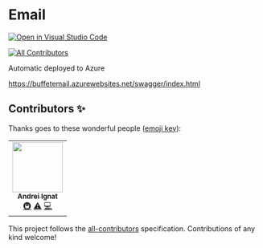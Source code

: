 # Email
[![Open in Visual Studio Code](https://open.vscode.dev/badges/open-in-vscode.svg)](https://open.vscode.dev/microservicesBuffet/Email/)

<!-- ALL-CONTRIBUTORS-BADGE:START - Do not remove or modify this section -->
[![All Contributors](https://img.shields.io/badge/all_contributors-1-orange.svg?style=flat-square)](#contributors-)
<!-- ALL-CONTRIBUTORS-BADGE:END -->

Automatic deployed to Azure 

https://buffetemail.azurewebsites.net/swagger/index.html
## Contributors ✨

Thanks goes to these wonderful people ([emoji key](https://allcontributors.org/docs/en/emoji-key)):

<!-- ALL-CONTRIBUTORS-LIST:START - Do not remove or modify this section -->
<!-- prettier-ignore-start -->
<!-- markdownlint-disable -->
<table>
  <tr>
    <td align="center"><a href="http://msprogrammer.serviciipeweb.ro/"><img src="https://avatars.githubusercontent.com/u/153982?v=4?s=100" width="100px;" alt=""/><br /><sub><b>Andrei Ignat</b></sub></a><br /><a href="#infra-ignatandrei" title="Infrastructure (Hosting, Build-Tools, etc)">🚇</a> <a href="https://github.com/MicroservicesBuffet/Email/commits?author=ignatandrei" title="Tests">⚠️</a> <a href="https://github.com/MicroservicesBuffet/Email/commits?author=ignatandrei" title="Code">💻</a></td>
  </tr>
</table>

<!-- markdownlint-restore -->
<!-- prettier-ignore-end -->

<!-- ALL-CONTRIBUTORS-LIST:END -->

This project follows the [all-contributors](https://github.com/all-contributors/all-contributors) specification. Contributions of any kind welcome!